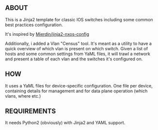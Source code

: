 ## ABOUT
This is a Jinja2 template for classic IOS switches including some common best practices configuration.

It's inspired by [Mierdin/jinja2-nxos-config](https://github.com/Mierdin/jinja2-nxos-config)

Additionally, i added a Vlan "Census" tool. It's meant as a utility to have a quick overview of which vlan is present on which switch. Given a list of hosts and some common settings from YaML files, it will trawl a network and present a table of each vlan and the switches it's configured on.

## HOW
It uses a YaML files for device-specific configuration. One file per device, containing details for management and for data plane operation (which vlans, where etc.)

## REQUIREMENTS

It needs Python2 (obviously) with Jinja2 and YAML support.

